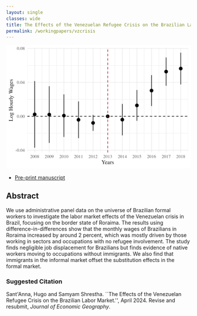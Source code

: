 ```yaml
---
layout: single
classes: wide
title: The Effects of the Venezuelan Refugee Crisis on the Brazilian Labor Market
permalink: /workingpapers/vzcrisis
---
```

<img src="/assets/images/fig_main_logwage.png" width="640" />

- <a href="https://arxiv.org/pdf/2302.04201" target="_blank">Pre-print manuscript</a>

## Abstract
We use administrative panel data on the universe of Brazilian formal workers to investigate the labor market effects of the Venezuelan crisis in Brazil, focusing on the border state of Roraima. The results using difference-in-differences show that the monthly wages of Brazilians in Roraima increased by around 2 percent, which was mostly driven by those working in sectors and occupations with no refugee involvement. The study finds negligible job displacement for Brazilians but finds evidence of native workers moving to occupations without immigrants. We also find that immigrants in the informal market offset the substitution effects in the formal market.

### Suggested Citation
Sant'Anna, Hugo and Samyam Shrestha. ``The Effects of the Venezuelan Refugee Crisis on the Brazilian Labor Market.'', April 2024. Revise and resubmit, *Journal of Economic Geography*.

